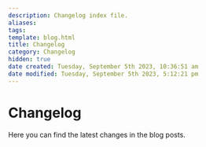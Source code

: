 ```yaml
---
description: Changelog index file.
aliases: 
tags: 
template: blog.html
title: Changelog
category: Changelog
hidden: true
date created: Tuesday, September 5th 2023, 10:36:51 am
date modified: Tuesday, September 5th 2023, 5:12:21 pm
---
```

# Changelog

Here you can find the latest changes in the blog posts.